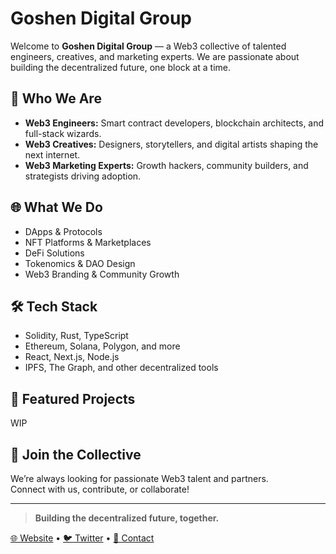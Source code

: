 # Goshen Digital Group

Welcome to **Goshen Digital Group** — a Web3 collective of talented engineers, creatives, and marketing experts. We are passionate about building the decentralized future, one block at a time.

## 🚀 Who We Are

- **Web3 Engineers:** Smart contract developers, blockchain architects, and full-stack wizards.
- **Web3 Creatives:** Designers, storytellers, and digital artists shaping the next internet.
- **Web3 Marketing Experts:** Growth hackers, community builders, and strategists driving adoption.

## 🌐 What We Do

- DApps & Protocols
- NFT Platforms & Marketplaces
- DeFi Solutions
- Tokenomics & DAO Design
- Web3 Branding & Community Growth

## 🛠️ Tech Stack

- Solidity, Rust, TypeScript
- Ethereum, Solana, Polygon, and more
- React, Next.js, Node.js
- IPFS, The Graph, and other decentralized tools

## 📂 Featured Projects

WIP

## 🤝 Join the Collective

We’re always looking for passionate Web3 talent and partners.  
Connect with us, contribute, or collaborate!

---

> **Building the decentralized future, together.**

[🌐 Website](#) • [🐦 Twitter](#) • [📧 Contact](#)